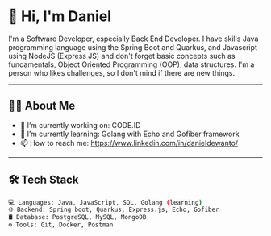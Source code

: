 # 👋 Hi, I'm Daniel

I'm a Software Developer, especially Back End Developer. I have skills Java programming language using the Spring Boot and Quarkus, and Javascript using NodeJS (Express JS) and don't forget basic concepts such as fundamentals, Object Oriented Programming (OOP), data structures. I'm a person who likes challenges, so I don't mind if there are new things.

---

## 🧑‍💻 About Me

- 🔭 I’m currently working on: CODE.ID
- 🌱 I’m currently learning: Golang with Echo and Gofiber framework
- 📫 How to reach me: https://www.linkedin.com/in/danieldewanto/

---

## 🛠️ Tech Stack

```bash
💻 Languages: Java, JavaScript, SQL, Golang (learning)
🌐 Backend: Spring boot, Quarkus, Express.js, Echo, Gofiber
🛢️ Database: PostgreSQL, MySQL, MongoDB  
⚙️ Tools: Git, Docker, Postman
